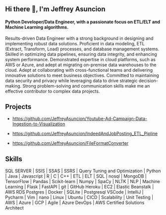 ## Hi there 👋,  I'm Jeffrey Asuncion
#### Python Developer/Data Engineer, with a passionate focus on ETL/ELT and Machine Learning algorithms.

Results-driven Data Engineer with a strong background in designing and implementing robust data solutions. Proficient in data modeling, ETL (Extract, Transform, Load) processes, and database management systems. Skilled in optimizing data pipelines, ensuring data integrity, and enhancing system performance. Demonstrated expertise in cloud platforms, such as AWS or Azure, and adept at migrating on-premise data warehouses to the cloud. Adept at collaborating with cross-functional teams and delivering innovative solutions to meet business objectives. Committed to maintaining data security and privacy while leveraging data to drive strategic decision-making. Strong problem-solving and communication skills make me an effective contributor to complex data projects.

## Projects

* https://github.com/JeffreyAsuncion/Youtube-Ad-Campaign-Data-Ingestion-to-Visualization 

* https://github.com/JeffreyAsuncion/IndeedAndJobPosting_ETL_Pipline

* https://github.com/JeffreyAsuncion/FileFormatConverter

## Skills
SQL SERVER | SSIS | SSAS | SSRS | Query Tuning and Optimization | Python | Java | Javascript |  R |  C |  C++ | ETL | ELT |  SQL | nosql |  MongoDB | TensorFlow | Pandas | Scikit-learn | Numpy | SpaCy |  NLTK |  NLP | Machine Learning | Flask | FastAPI | git | GitHub Heroku | EC2 | Elastic Beanstalk | AWS RDS Postgres | Docker |   SQLite | Postgresql VSCode | IntelliJ | Pycharm | Vim | nano | Linux | Ubuntu |  CICD | Scalability |  Unit Testing | AWS | Azure | GCP | Agile | Azure DevOps | AWS Certified Solutions Architect

